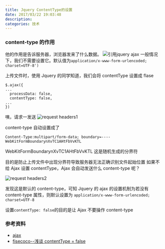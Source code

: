 ```yaml
---
title: Jquery ContentType的设置
date: 2017/03/22 19:03:48
description:
categories: 技术
---
```


### content-type 的作用

他的作用是告诉服务器，浏览器发来了什么数据。
![引用jquery ajax](http://images.scar.site/20220223234403.png)
一般情况下，我们不需要设置它。默认值为`application/x-www-form-urlencoded; charset=UTF-8')`

上传文件时，使用 Jquery 的同学知道，我们会将 contentType 设置成 flase

```
$.ajax({
...
  processData: false,
  contentType: false,
...
})
```

咦，请求一发送
![request headers1](http://images.scar.site/20220223234419.png)

content-type 自动设置成了

```
Content-Type:multipart/form-data; boundary=----WebKitFormBoundarynXvTC1AHtFbVvKTL
```

WebKitFormBoundarynXvTC1AHtFbVvKTL 这是随机生成的分界符

目的是防止上传文件中出现分界符导致服务器无法正确识别文件起始位置
如果不给 Ajax 设置 contentType，Ajax 会自动发送什么 content-type 呢？

![request headers2](http://images.scar.site/20220223234430.png)

发现这是默认的 content-type，可知 Jquery 的 ajax 的设置机制为若没有 content-type 属性，则默认设置为
`application/x-www-form-urlencoded; charset=UTF-8`

设置`contentType: false`的目的是让 Ajax 不要操作 content-type

### 参考资料

- [ajax](http://api.jquery.com/jquery.ajax/)
- [fisecoco--浅谈 contentType = false](https://segmentfault.com/a/1190000007207128)

